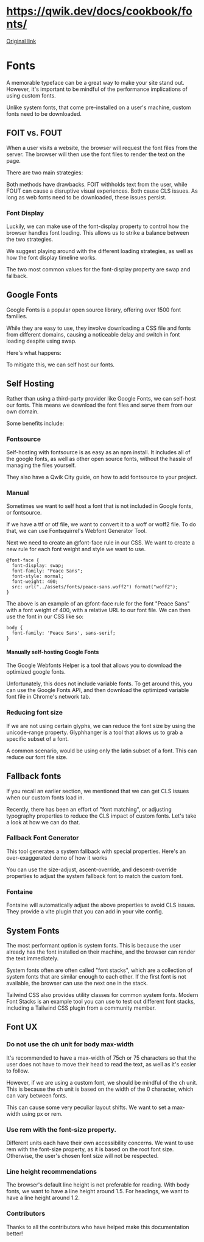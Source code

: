 # https://qwik.dev/docs/cookbook/fonts/

[Original link](https://qwik.dev/docs/cookbook/fonts/)

# Fonts

A memorable typeface can be a great way to make your site stand out. However, it's important to be mindful of the performance implications of using custom fonts.

Unlike system fonts, that come pre-installed on a user's machine, custom fonts need to be downloaded.

## FOIT vs. FOUT

When a user visits a website, the browser will request the font files from the server. The browser will then use the font files to render the text on the page.

There are two main strategies:

Both methods have drawbacks. FOIT withholds text from the user, while FOUT can cause a disruptive visual experiences. Both cause CLS issues. As long as web fonts need to be downloaded, these issues persist.

### Font Display

Luckily, we can make use of the font-display property to control how the browser handles font loading. This allows us to strike a balance between the two strategies.

We suggest playing around with the different loading strategies, as well as how the font display timeline works.

The two most common values for the font-display property are swap and fallback.

## Google Fonts

Google Fonts is a popular open source library, offering over 1500 font families.

While they are easy to use, they involve downloading a CSS file and fonts from different domains, causing a noticeable delay and switch in font loading despite using swap.

Here's what happens:

To mitigate this, we can self host our fonts.

## Self Hosting

Rather than using a third-party provider like Google Fonts, we can self-host our fonts. This means we download the font files and serve them from our own domain.

Some benefits include:

### Fontsource

Self-hosting with fontsource is as easy as an npm install. It includes all of the google fonts, as well as other open source fonts, without the hassle of managing the files yourself.

They also have a Qwik City guide, on how to add fontsource to your project.

### Manual

Sometimes we want to self host a font that is not included in Google fonts, or fontsource.

If we have a ttf or otf file, we want to convert it to a woff or woff2 file. To do that, we can use Fontsquirrel's Webfont Generator Tool.

Next we need to create an @font-face rule in our CSS. We want to create a new rule for each font weight and style we want to use.

```
@font-face {
  font-display: swap;
  font-family: "Peace Sans";
  font-style: normal;
  font-weight: 400;
  src: url("../assets/fonts/peace-sans.woff2") format("woff2");
}
```

The above is an example of an @font-face rule for the font "Peace Sans" with a font weight of 400, with a relative URL to our font file. We can then use the font in our CSS like so:

```
body {
  font-family: 'Peace Sans', sans-serif;
}
```

#### Manually self-hosting Google Fonts

The Google Webfonts Helper is a tool that allows you to download the optimized google fonts.

Unfortunately, this does not include variable fonts. To get around this, you can use the Google Fonts API, and then download the optimized variable font file in Chrome's network tab.

### Reducing font size

If we are not using certain glyphs, we can reduce the font size by using the unicode-range property. Glyphhanger is a tool that allows us to grab a specific subset of a font.

A common scenario, would be using only the latin subset of a font. This can reduce our font file size.

## Fallback fonts

If you recall an earlier section, we mentioned that we can get CLS issues when our custom fonts load in.

Recently, there has been an effort of "font matching", or adjusting typography properties to reduce the CLS impact of custom fonts. Let's take a look at how we can do that.

### Fallback Font Generator

This tool generates a system fallback with special properties. Here's an over-exaggerated demo of how it works

You can use the size-adjust, ascent-override, and descent-override properties to adjust the system fallback font to match the custom font.

### Fontaine

Fontaine will automatically adjust the above properties to avoid CLS issues. They provide a vite plugin that you can add in your vite config.

## System Fonts

The most performant option is system fonts. This is because the user already has the font installed on their machine, and the browser can render the text immediately.

System fonts often are often called "font stacks", which are a collection of system fonts that are similar enough to each other. If the first font is not available, the browser can use the next one in the stack.

Tailwind CSS also provides utility classes for common system fonts. Modern Font Stacks is an example tool you can use to test out different font stacks, including a Tailwind CSS plugin from a community member.

## Font UX

### Do not use the ch unit for body max-width

It's recommended to have a max-width of 75ch or 75 characters so that the user does not have to move their head to read the text, as well as it's easier to follow.

However, if we are using a custom font, we should be mindful of the ch unit. This is because the ch unit is based on the width of the 0 character, which can vary between fonts.

This can cause some very peculiar layout shifts. We want to set a max-width using px or rem.

### Use rem with the font-size property.

Different units each have their own accessibility concerns. We want to use rem with the font-size property, as it is based on the root font size. Otherwise, the user's chosen font size will not be respected.

### Line height recommendations

The browser's default line height is not preferable for reading. With body fonts, we want to have a line height around 1.5. For headings, we want to have a line height around 1.2.

### Contributors

Thanks to all the contributors who have helped make this documentation better!
